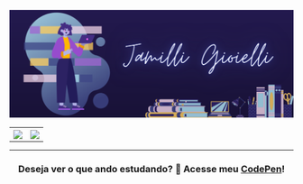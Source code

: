 ![capa github](https://github.com/jamilligioielli/jamilligioielli/blob/main/github_profile.png)  

<center>
  <table>
    <tr>
        <td><img width="500px" align="center" src="https://github-readme-stats.vercel.app/api/top-langs/?username=jamilligioielli&hide=hack&layout=compact&theme=tokyonight" /></td>
        <td><img width="500px" align="center" src="https://github-readme-stats.vercel.app/api?username=jamilligioielli&theme=tokyonight&show_icons=true"/></td>
    </tr>   
  </table>
  <hr>
    <h3> Deseja ver o que ando estudando? 👀 Acesse meu <a href="https://codepen.io/jamilligioielli">CodePen</a>!</h3>
</center>


